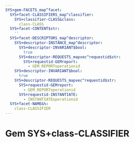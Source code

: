 ```yaml
---
SYS+gem-FACETS_map^facet:
  SYS+facet-CLASSIFIERS_map^classifier:
    SYS+classifier-CLASS&class:
      class-CLASS
  SYS+facet-CONTENT$str:
    ''
  SYS+facet-DESCRIPTORS_map^descriptor:
    SYS+descriptor-INSTANCE_map^descriptor:
      SYS+descriptor-INVARIANT$bool:
        true
      SYS+descriptor-REQUESTS_mapvec^requestid$str:
        SYS+requestid-GEMreport:
          - GEM_REPORToperationid
    SYS+descriptor-INVARIANT$bool:
      true
    SYS+descriptor-REQUESTS_mapvec^requestid$str:
      SYS+requestid-GEMreport:
        - GEM_REPORToperationid
      SYS+requestid-INSTANTIATE:
        - INSTANTIATEoperationid
  SYS+facet-NAME&%:
    class-CLASSIFIER
---
```

# Gem SYS+class-CLASSIFIER


